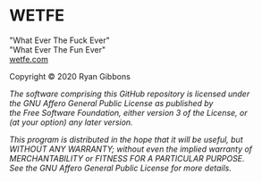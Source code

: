 # WETFE
"What Ever The Fuck Ever"  
"What Ever The Fun Ever"  
[wetfe.com](https://wetfe.com "WETFE Web App")  
  
Copyright © 2020 Ryan Gibbons  
  
_The software comprising this GitHub repository is licensed under_  
_the GNU Affero General Public License as published by_  
_the Free Software Foundation, either version 3 of the License, or_  
_(at your option) any later version._  
  
_This program is distributed in the hope that it will be useful, but_  
_WITHOUT ANY WARRANTY; without even the implied warranty of_  
_MERCHANTABILITY or FITNESS FOR A PARTICULAR PURPOSE._  
_See the GNU Affero General Public License for more details._
